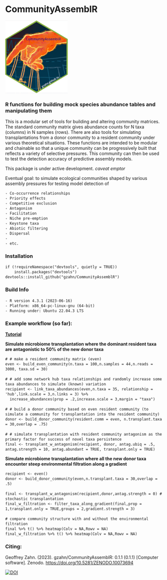 # CommunityAssemblR

<img src="https://github.com/gzahn/CommunityAssemblR/blob/main/media/hex_transparent.png" alt="drawing" width="200"/>



### R functions for building mock species abundance tables and manipulating them

This is a modular set of tools for building and altering community matrices. The standard community matrix gives abundance counts for N taxa (columns) in N samples (rows). There are also tools for simulating transplantations from a donor community to a resident community under various theoretical situations. These functions are intended to be modular and chainable so that a unique community can be progressively built that reflects a variety of selective pressures. This community can then be used to test the detection accuracy of predictive assembly models.

This package is under active development. *caveat emptor*

Eventual goal: to simulate ecological communities shaped by various assembly pressures for testing model detection of 

	- Co-occurrence relationships
	- Priority effects
	- Competitive exclusion
 	- Antagonism
  	- Facilitation
  	- Niche pre-emption
  	- Keystone taxa
  	- Abiotic filtering
  	- Dispersal
  	- 
	- etc.

### Installation

```
if (!requireNamespace("devtools", quietly = TRUE))
    install.packages("devtools")
devtools::install_github("gzahn/CommunityAssemblR")
```

### Build Info

	- R version 4.3.1 (2023-06-16)
	- Platform: x86_64-pc-linux-gnu (64-bit)
	- Running under: Ubuntu 22.04.3 LTS

### Example workflow (so far):


[**Tutorial**](https://github.com/gzahn/CommunityAssemblR/blob/main/tutorial.pdf)


**Simulate microbiome transplantation where the dominant resident taxa are antagonistic to 50% of the new donor taxa**
```
# # make a resident community matrix (even)
even <- build_even_community(n.taxa = 100,n.samples = 44,n.reads = 3000, taxa.sd = 30) 

# # add some network hub taxa relationships and randomly increase some taxa abundances to simulate (known) variation
recipient <- link_taxa_abundances(even,n.taxa = 35, relationship = 'hub',link.scale = 3,n.links = 3) %>% 
  increase_abundances(prop = .2,increase.scale = 3,margin = "taxa")

# # build a donor community based on even resident community (to simulate a community for transplantation into the resident community)
donor <- build_donor_community(resident.comm = even, n.transplant.taxa = 30,overlap = .75)

# # simulate transplantation with resident community antagonism as the primary factor for success of novel taxa persistence
final <- transplant_w_antagonism(recipient, donor, antag.ubiq = .5, antag.strength = 10, antag.abundant = TRUE, transplant.only = TRUE)
```


**Simulate microbiome transplantation where all the new donor taxa encounter steep environmental filtration along a gradient**
```
recipient <- even()
donor <- build_donor_community(even,n.transplant.taxa = 30,overlap = .5)

final <- transplant_w_antagonism(recipient,donor,antag.strength = 0) # stochastic transplantation
final_w_filtration <- filter_taxa_along_gradient(final,prop = 1,transplant.only = TRUE,groups = 2,gradient.strength = 3)

# compare community structure with and without the environmental filtration
final %>% t() %>% heatmap(Colv = NA,Rowv = NA)
final_w_filtration %>% t() %>% heatmap(Colv = NA,Rowv = NA)
```

### Citing:

Geoffrey Zahn. (2023). gzahn/CommunityAssemblR: 0.1.1 (0.1.1) [Computer software]. Zenodo. https://doi.org/10.5281/ZENODO.10073694

[![DOI](https://zenodo.org/badge/714101784.svg)](https://zenodo.org/doi/10.5281/zenodo.10073694)




